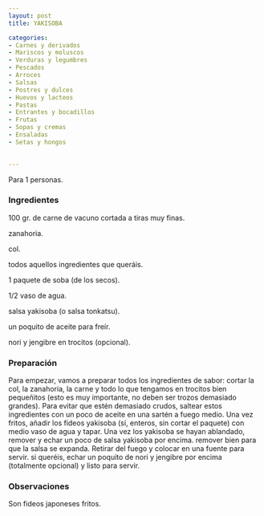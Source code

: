 ```yaml
---
layout: post
title: YAKISOBA

categories:
- Carnes y derivados
- Mariscos y moluscos
- Verduras y legumbres
- Pescados
- Arroces
- Salsas
- Postres y dulces
- Huevos y lacteos
- Pastas
- Entrantes y bocadillos
- Frutas
- Sopas y cremas
- Ensaladas
- Setas y hongos
 

---
```

Para 1 personas.

<h3>Ingredientes</h3>

100 gr. de carne de vacuno cortada a tiras muy finas.

zanahoria.

col.

todos aquellos ingredientes que queráis.

1 paquete de soba (de los secos).

1/2 vaso de agua.

salsa yakisoba (o salsa tonkatsu).

un poquito de aceite para freír.

nori y jengibre en trocitos (opcional).

<h3>Preparación</h3>

Para empezar, vamos a preparar todos los ingredientes de sabor: cortar la col, la zanahoria, la carne y todo lo que tengamos en trocitos bien pequeñitos (esto es muy importante, no deben ser trozos demasiado grandes). Para evitar que estén demasiado crudos, saltear estos ingredientes con un poco de aceite en una sartén a fuego medio. Una vez fritos, añadir los fideos yakisoba (sí, enteros, sin cortar el paquete) con medio vaso de agua y tapar. Una vez los yakisoba se hayan ablandado, remover y echar un poco de salsa yakisoba por encima. remover bien para que la salsa se expanda. Retirar del fuego y colocar en una fuente para servir. si queréis, echar un poquito de nori y jengibre por encima (totalmente opcional) y listo para servir.

<h3>Observaciones</h3>

Son fideos japoneses fritos.

